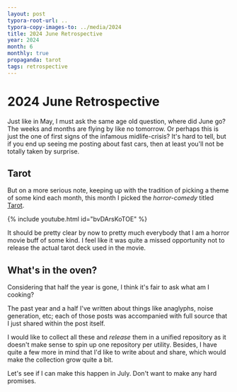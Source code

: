 ```yaml
---
layout: post
typora-root-url: ..
typora-copy-images-to: ../media/2024
title: 2024 June Retrospective
year: 2024
month: 6
monthly: true
propaganda: tarot
tags: retrospective
---
```


# 2024 June Retrospective

Just like in May, I must ask the same age old question, where did June go? The weeks and months are flying  by like no tomorrow. Or perhaps this is just the one of first signs of the infamous midlife-crisis? It's hard to tell, but if you end up seeing me posting about fast cars, then at least you'll not be totally taken by surprise.

## Tarot

But on a more serious note, keeping up with the tradition of picking a theme of some kind each month, this month I picked the *horror-comedy* titled [Tarot][tarot].

{% include youtube.html id="bvDArsKoTOE" %}

It should be pretty clear by now to pretty much everybody that I am a horror movie buff of some kind. I feel like it was quite a missed opportunity not to release the actual tarot deck used in the movie.

## What's in the oven?

Considering that half the year is gone, I think it's fair to ask what am I cooking?

The past year and a half I've written about things like anaglyphs, noise generation, etc; each of those posts was accompanied with full source that I just shared within the post itself.

I would like to collect all these and *release* them in a unified repository as it doesn't make sense to spin up one repository per utility. Besides, I have quite a few more in mind that I'd like to write about and share, which would make the collection grow quite a bit.

Let's see if I can make this happen in July. Don't want to make any hard promises.

[tarot]: https://en.wikipedia.org/wiki/Tarot_(2024_film)
